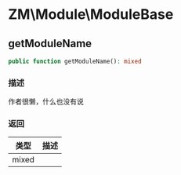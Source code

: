 # ZM\Module\ModuleBase

## getModuleName

```php
public function getModuleName(): mixed
```

### 描述

作者很懒，什么也没有说

### 返回

| 类型 | 描述 |
| ---- | ----------- |
| mixed |  |
